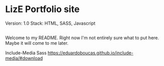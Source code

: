 # LizE Portfolio site
Version: 1.0
Stack: HTML, SASS, Javascript

## 
Welcome to my README. Right now I'm not entirely sure what to put here. Maybe it will come to me later.

Include-Media Sass 
https://eduardoboucas.github.io/include-media/#download